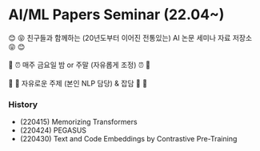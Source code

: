 # AI/ML Papers Seminar (22.04~)
:blush: :stuck_out_tongue_closed_eyes: 친구들과 함께하는 (20년도부터 이어진 전통있는) AI 논문 세미나 자료 저장소 :stuck_out_tongue_closed_eyes: :blush:<br/><br/>
:date: :alarm_clock: 매주 금요일 밤 or 주말 (자유롭게 조정) :alarm_clock: :date:<br/><br/>
:star2: :christmas_tree: 자유로운 주제 (본인 NLP 담당) & 잡담 :christmas_tree: :star2:
### History
* (220415) Memorizing Transformers
* (220424) PEGASUS
* (220430) Text and Code Embeddings by Contrastive Pre-Training


